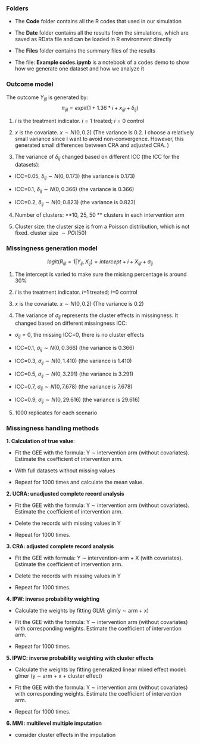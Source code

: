 ### Folders

* The **Code** folder contains all the R codes that used in our simulation

* The **Date** folder contains all the results from the simulations, which are saved as RData file and can be loaded in R environment directly

* The **Files** folder contains the summary files of the results

* The file: **Example codes.ipynb** is a notebook of a codes demo to show how we generate one dataset and how we analyze it




### Outcome model

The outcome $Y_{ijl}$ is generated by:
$$\pi_{ijl}=expit(1+ 1.36 * i +  x_{ijl}+\delta_{ij}) $$ 

1. $i$ is the treatment indicator. $i=1$ treated; $i=0$ control

2. $x$ is the covariate. $x \sim N(0,0.2)$ (The variance is 0.2. I choose a relatively small variance since I want to avoid non-convergence. However, this generated small differences between CRA and adjusted CRA. )

3. The variance of $\delta_{ij}$ changed based on different ICC (the ICC for the datasets):

* ICC=0.05, $\delta_{ij} \sim N(0, 0.173)$ (the variance is 0.173)

* ICC=0.1, $\delta_{ij} \sim N(0, 0.366)$ (the variance is 0.366)

* ICC=0.2, $\delta_{ij} \sim N(0, 0.823)$ (the variance is 0.823)

4. Number of clusters: **10, 25, 50 ** clusters in each intervention arm

5. Cluster size: the cluster size is from a Poisson distribution, which is not fixed. cluster size $\sim POI(50)$ 


### Missingness generation model

$$ logit(R_{ijl}=1|Y_{ij},X_{ij})= intercept +  i  +  X_{ijl} + \sigma_{ij} $$
1. The intercept is varied to make sure the misisng percentage is around 30%

2. $i$ is the treatment indicator. $i$=1 treated; $i$=0 control

3. $x$ is the covariate. $x \sim N(0,0.2)$ (The variance is 0.2)

4. The variance of $\sigma_{ij}$ represents the cluster effects in missingness. It changed based on different missingness ICC:

* $\sigma_{ij}=0$, the missing ICC=0, there is no cluster effects

* ICC=0.1, $\sigma_{ij} \sim N(0, 0.366)$ (the variance is 0.366)

* ICC=0.3, $\sigma_{ij} \sim N(0, 1.410)$ (the variance is 1.410)

* ICC=0.5, $\sigma_{ij} \sim N(0, 3.291)$ (the variance is 3.291)

* ICC=0.7, $\sigma_{ij} \sim N(0, 7.678)$ (the variance is 7.678)

* ICC=0.9, $\sigma_{ij} \sim N(0, 29.616)$ (the variance is 29.616)

5. 1000 replicates for each scenario         

### Missingness handling methods

**1. Calculation of true value**: 

* Fit the GEE with the formula: Y $\sim$ intervention arm (without covariates). Estimate the coefficient of intervention arm.  

* With full datasets without missing values

* Repeat for 1000 times and calculate the mean value. 


**2. UCRA: unadjusted complete record analysis**

* Fit the GEE with the formula: Y $\sim$ intervention arm (without covariates). Estimate the coefficient of intervention arm.  

* Delete the records with missing values in Y

* Repeat for 1000 times. 


**3. CRA: adjusted complete record analysis**

* Fit the GEE with formula: Y $\sim$ intervention-arm + X (with covariates). Estimate the coefficient of intervention arm.  

* Delete the records with missing values in Y

* Repeat for 1000 times. 


**4. IPW: inverse probability weighting**

* Calculate the weights by fitting GLM: glm(y $\sim$ arm + x)

* Fit the GEE with the formula: Y $\sim$ intervention arm (without covariates) with corresponding weights. Estimate the coefficient of intervention arm.  

* Repeat for 1000 times. 



**5. IPWC: inverse probability weighting with cluster effects**

* Calculate the weights by fitting generalized linear mixed effect model: glmer (y $\sim$ arm + x + cluster effect)

* Fit the GEE with the formula: Y $\sim$ intervention arm (without covariates) with corresponding weights. Estimate the coefficient of intervention arm.  

* Repeat for 1000 times. 

**6. MMI: multilevel multiple imputation**

* consider cluster effects in the imputation

